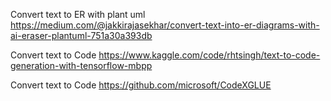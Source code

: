 
Convert text to ER with plant uml
https://medium.com/@jakkirajasekhar/convert-text-into-er-diagrams-with-ai-eraser-plantuml-751a30a393db

Convert text to Code
https://www.kaggle.com/code/rhtsingh/text-to-code-generation-with-tensorflow-mbpp

Convert text to Code
https://github.com/microsoft/CodeXGLUE
